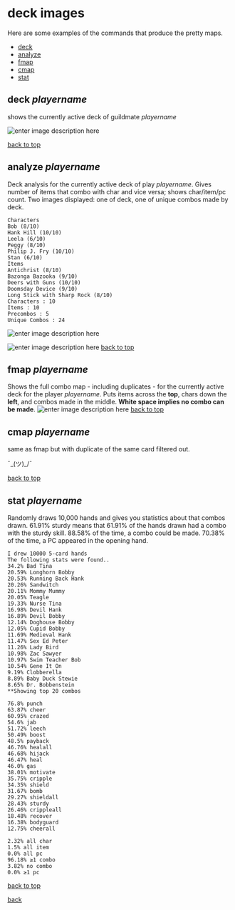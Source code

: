 # deck images<a name="top"></a>
Here are some examples of the commands that produce the pretty maps.
* [deck](#deck)
* [analyze](#analyze)
* [fmap](#fmap)
* [cmap](#cmap)
* [stat](#stat)

## deck _playername_<a name="deck"></a>
shows the currently active deck of guildmate _playername_

![enter image description here](https://i.imgur.com/zblzoSy.png)

[back to top](#top)

## analyze _playername_<a name="analyze"></a>

Deck analysis for the currently active deck of play _playername_. Gives number of items that combo with char and vice versa; shows char/item/pc count. Two images displayed: one of deck, one of unique combos made by deck.

    Characters
    Bob (8/10)
    Hank Hill (10/10)
    Leela (6/10)
    Peggy (8/10)
    Philip J. Fry (10/10)
    Stan (6/10)
    Items
    Antichrist (8/10)
    Bazonga Bazooka (9/10)
    Deers with Guns (10/10)
    Doomsday Device (9/10)
    Long Stick with Sharp Rock (8/10)
    Characters : 10
    Items : 10
    Precombos : 5
    Unique Combos : 24
   
   ![enter image description here](https://i.imgur.com/tnzfbHU.png)
   
![enter image description here](https://i.imgur.com/OSSi7nv.png)
[back to top](#top)

## fmap _playername_<a name="fmap"></a>
Shows the full combo map - including duplicates - for the currently active deck for the player _playername_. Puts items across the **top**, chars down the **left**, and combos made in the middle. **White space implies no combo can be made**.
![enter image description here](https://i.imgur.com/OJxRPbf.png)
[back to top](#top)

## cmap _playername_<a name="cmap"></a>
same as fmap but with duplicate of the same card filtered out.

¯\_(ツ)_/¯

[back to top](#top)

## stat _playername_<a name="stat"></a>

Randomly draws 10,000 hands and gives you statistics about that combos drawn. 61.91% sturdy means that 61.91% of the hands drawn had a combo with the sturdy skill. 88.58% of the time, a combo could be made. 70.38% of the time, a PC appeared in the opening hand.

    I drew 10000 5-card hands
    The following stats were found..
    34.2% Bad Tina
    20.59% Longhorn Bobby
    20.53% Running Back Hank
    20.26% Sandwitch
    20.11% Mommy Mummy
    20.05% Teagle
    19.33% Nurse Tina
    16.98% Devil Hank
    16.89% Devil Bobby
    12.14% Doghouse Bobby
    12.05% Cupid Bobby
    11.69% Medieval Hank
    11.47% Sex Ed Peter
    11.26% Lady Bird
    10.98% Zac Sawyer
    10.97% Swim Teacher Bob
    10.54% Gene It On
    9.19% Clobberella
    8.89% Baby Duck Stewie
    8.65% Dr. Bobbenstein
    **Showing top 20 combos
    
    76.8% punch
    63.87% cheer
    60.95% crazed
    54.6% jab
    51.72% leech
    50.49% boost
    48.5% payback
    46.76% healall
    46.68% hijack
    46.47% heal
    46.0% gas
    38.01% motivate
    35.75% cripple
    34.35% shield
    31.67% bomb
    29.27% shieldall
    28.43% sturdy
    26.46% crippleall
    18.48% recover
    16.38% bodyguard
    12.75% cheerall
    
    2.32% all char
    1.5% all item
    0.0% all pc
    96.18% ≥1 combo
    3.82% no combo
    0.0% ≥1 pc

[back to top](#top)

[back](index)

<!--stackedit_data:
eyJoaXN0b3J5IjpbLTE2NTUxMDg3MTQsLTc0NDUyNzg5Nl19
-->